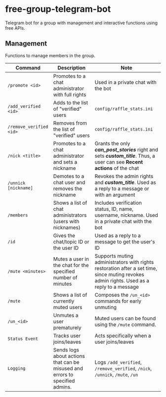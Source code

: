 # free-group-telegram-bot
Telegram bot for a group with management and interactive functions using free APIs.

## Management
Functions to manage members in the group.

Command | Description | Note
--- | --- | --- 
`/promote <id>` | Promotes to a chat administrator with full rights | Used in a private chat with the bot
`/add_verified <id>` | Adds to the list of "verified" users | `config/raffle_stats.ini`
`/remove_verified <id>` | Removes from the list of "verified" users | `config/raffle_stats.ini`
`/nick <title>` | Promotes to a chat administrator and sets a nickname | Grants the only **_can_post_stories_** right and sets **_custom_title_**. Thus, a user can see **Recent actions** of the chat
`/unnick [nickname]` | Demotes to a chat user and removes the nickname | Revokes the admin rights and **_custom_title_**. Used as a reply to a message or with an argument
`/members` | Shows a list of chat administrators (users with nicknames) | Includes verification status, ID, name, username, nickname. Used in a private chat with the bot
`/id` | Gives the chat/topic ID or the user ID | Used as a reply to a message to get the user's ID
`/mute <minutes>` | Mutes a user in the chat for the specified number of minutes | Supports muting administrators with rights restoration after a set time, since muting revokes admin rights. Used as a reply to a message
`/mute` | Shows a list of currently muted users | Composes the `/un_<id>` commands for early unmuting
`/un_<id>` | Unmutes a user prematurely | Muted users can be found using the `/mute` command.
`Status Event` | Tracks user joins/leaves | Acts specifically when a user joins/leaves
`Logging` | Sends logs about actions that can be misused and errors to specified admins. | Logs `/add_verified`, `/remove_verified`, `/nick`, `/unnick`, `/mute`, `/un`
